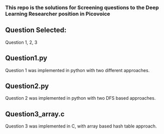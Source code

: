 ### This repo is the solutions for Screening questions to the Deep Learning Researcher position in Picovoice

## Question Selected:
Question 1, 2, 3

## Question1.py
Question 1 was implemented in python with two different approaches. 

## Question2.py
Question 2 was implemented in python with two DFS based approaches.

## Question3_array.c
Question 3 was implemented in C, with array based hash table approach.
